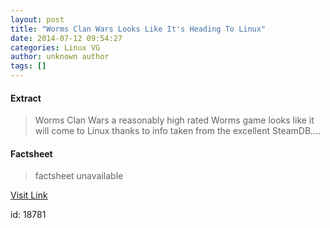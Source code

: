 ```yaml
---
layout: post
title: "Worms Clan Wars Looks Like It's Heading To Linux"
date: 2014-07-12 09:54:27
categories: Linux VG
author: unknown author
tags: []
---
```



#### Extract
>Worms Clan Wars a reasonably high rated Worms game looks like it will come to Linux thanks to info taken from the excellent SteamDB....

#### Factsheet
>factsheet unavailable

[Visit Link](http://www.gamingonlinux.com/articles/worms-clan-wars-looks-like-its-heading-to-linux.4015/)

id:   18781


